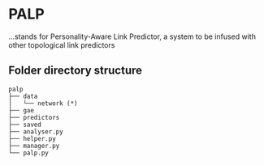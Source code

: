 # PALP

...stands for Personality-Aware Link Predictor, a system to be infused with other topological link predictors

## Folder directory structure

```
palp
├── data
│   └── network (*)
├── gae
├── predictors
├── saved
├── analyser.py
├── helper.py
├── manager.py
└── palp.py
```